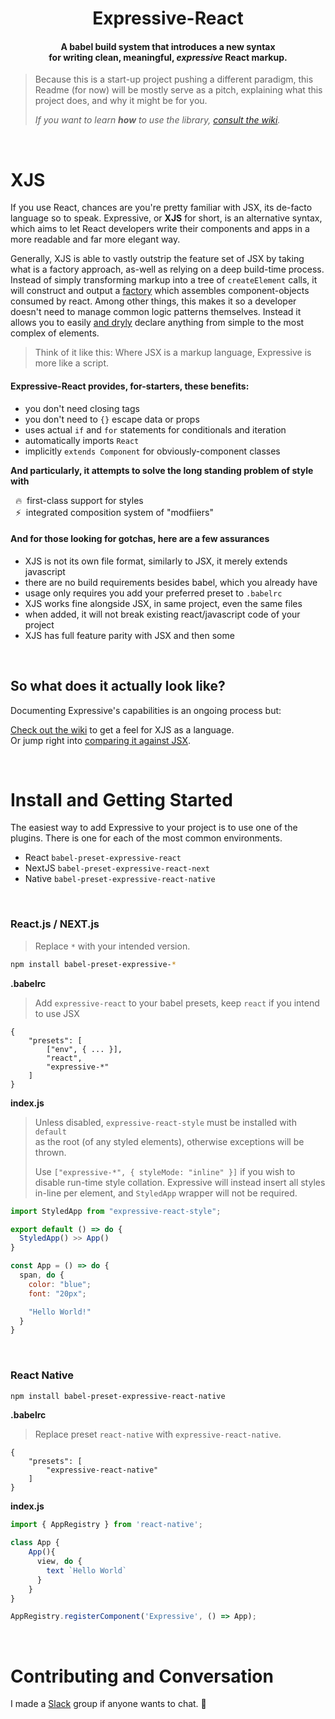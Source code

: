 <h1 align="center">Expressive-React</h1>

<h4 align="center">
    A babel build system that introduces a new syntax<br/>for writing clean, meaningful, <i>expressive</i> React markup.
</h4>



> Because this is a start-up project pushing a different paradigm,
> this Readme (for now) will be mostly serve as a pitch, explaining what
> this project does, and why it might be for you. 
> 
> *If you want to learn **how** to use the library, [consult the wiki](https://github.com/gabeklein/expressive-react/wiki).*
<br />

# XJS

If you use React, chances are you're pretty familiar with JSX, its de-facto language so to speak. Expressive, or **XJS** for short, is an alternative syntax, which aims to let React developers write their components and apps in a more readable and far more elegant way.

Generally, XJS is able to vastly outstrip the feature set of JSX by taking what is a factory approach, as-well as relying on a deep build-time process. Instead of simply transforming markup into a tree of `createElement` calls, it will construct and output a [factory](https://en.wikipedia.org/wiki/Factory_(object-oriented_programming)) which assembles  component-objects consumed by react. Among other things, this makes it so a developer doesn't need to manage common logic patterns themselves. Instead it allows you to easily [and dryly](https://en.wikipedia.org/wiki/Don't_repeat_yourself) declare anything from simple to the most complex of elements.

>  Think of it like this: Where JSX is a markup language, Expressive is more like a script.

<h4>Expressive-React provides, for-starters, these benefits:</h4>

* you don't need closing tags
* you don't need to `{}` escape data or props
* uses actual `if` and `for` statements for conditionals and iteration
* automatically imports `React`
* implicitly `extends Component` for obviously-component classes

**And particularly, it attempts to solve the long standing problem of style with**

&nbsp;&nbsp;🔥&nbsp; first-class support for styles <br />
&nbsp;&nbsp;⚡️&nbsp; integrated composition system of "modfiiers"

<h4>And for those looking for gotchas, here are a few assurances</h4>

* XJS is not its own file format, similarly to JSX, it merely extends javascript
* there are no build requirements besides babel, which you already have
* usage only requires you add your preferred preset to `.babelrc`
* XJS works fine alongside JSX, in same project, even the same files
* when added, it will not break existing react/javascript code of your project
* XJS has full feature parity with JSX and then some

<br />

## So what does it actually look like?

Documenting Expressive's capabilities is an ongoing process but:

[Check out the wiki](https://github.com/gabeklein/expressive-react/wiki) to get a feel for XJS as a language. <br />
Or jump right into [comparing it against JSX](https://github.com/gabeklein/expressive-react/wiki/The-basics-(by-comparison)).

<br />

# Install and Getting Started

The easiest way to add Expressive to your project is to use one of the plugins. There is one for each of the most common environments.
* React  `babel-preset-expressive-react`
* NextJS `babel-preset-expressive-react-next`
* Native `babel-preset-expressive-react-native`

<br />

### React.js / NEXT.js

> Replace `*` with your intended version.

```bash
npm install babel-preset-expressive-*
```

**.babelrc**
> Add `expressive-react` to your babel presets, keep `react` if you intend to use JSX
```
{
    "presets": [
    	["env", { ... }],
    	"react",
        "expressive-*"
    ]
}
```
**index.js**
>Unless disabled, `expressive-react-style` must be installed with `default`
<br/>as the root (of any styled elements), otherwise exceptions will be thrown.
>
>Use `["expressive-*", { styleMode: "inline" }]` if you wish to disable run-time style collation. Expressive will instead insert all styles in-line per element, and `StyledApp` wrapper will not be required. 
 

```js
import StyledApp from "expressive-react-style";

export default () => do { 
  StyledApp() >> App()
}

const App = () => do {
  span, do {
    color: "blue";
    font: "20px";

    "Hello World!"
  }
}

```
<br/>

### React Native

```bash
npm install babel-preset-expressive-react-native
```

**.babelrc**
> Replace preset `react-native` with `expressive-react-native`.
```
{
    "presets": [
        "expressive-react-native"
    ]
}
```

**index.js**
```js
import { AppRegistry } from 'react-native';

class App {
	App(){
      view, do {
        text `Hello World`
      }
    }
}

AppRegistry.registerComponent('Expressive', () => App);

```

<br/>

# Contributing and Conversation

I made a [Slack](https://join.slack.com/t/expressive-react/shared_invite/enQtMzc3NDkyMTAzNzMwLWE2NGIyMmExMzVkZWEyNTBhOTkwNGViMjcwNzM3Yzk5YWM1ZDhlNjEzMDRlNDkzNjcyODI3NDcyNmUwNmViZjU) group if anyone wants to chat. 🙂 

<br/>
<br/>

